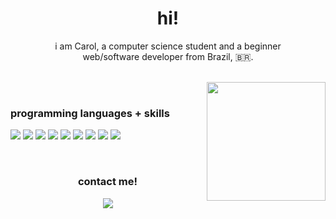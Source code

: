 <h1 align="center">hi!</h1>

<p align="center">i am Carol, a computer science student and a beginner </br> web/software developer from Brazil, 🇧🇷.</p>

</br>

<div>
<img align="right" src="https://i.pinimg.com/originals/ed/98/a0/ed98a01d1e5f3edae97a7b30fb950d0c.gif" height="190"/>
</div>

</br>

### <p align="left">programming languages + skills</p>

<p align="left">

<img src="https://img.shields.io/badge/javascript-purple?style=for-the-badge&logo=javascript&logoColor=white">

<img src="https://img.shields.io/badge/angular-purple?style=for-the-badge&logo=angular&logoColor=white">

<img src="https://img.shields.io/badge/java-purple?style=for-the-badge&logo=java&logoColor=white">

<img src="https://img.shields.io/badge/springboot-purple?style=for-the-badge&logo=springboot&logoColor=white">

<img src="https://img.shields.io/badge/postgresQL-purple?style=for-the-badge&logo=postgresql&logoColor=white">

<img src="https://img.shields.io/badge/git-purple?style=for-the-badge&logo=git&logoColor=white">

<img src="https://img.shields.io/badge/html-purple?style=for-the-badge&logo=HTML5&logoColor=white">

<img src="https://img.shields.io/badge/wordpress-purple?style=for-the-badge&logo=wordpress&logoColor=white">

<img src="https://img.shields.io/badge/tailwind-purple?style=for-the-badge&logo=tailwindCSS&logoColor=white">
</p>

</br>

<div>
<h3 align="center">contact me!</h3>
<p align="center">
<a href="https://www.linkedin.com/in/ana-caroline-vieira-526374274"><img src="https://img.shields.io/badge/linkedin-purple?style=for-the-badge&logo=linkedin&logoColor=white"/></a>
<div>


